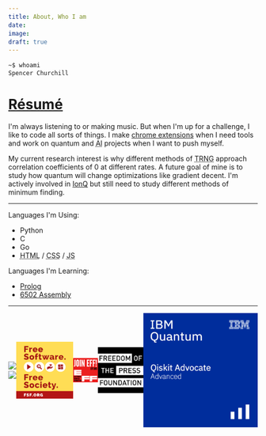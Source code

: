 ```yaml
---
title: About, Who I am
date:
image:
draft: true
---
```


```shell
~$ whoami
Spencer Churchill
```

# [Résumé](data/resume/resume.pdf)

I'm always listening to or making music. But when I'm up for a challenge, I like to code all sorts of things. I make [chrome extensions](https://chrome.google.com/webstore/search/splch?_category=extensions) when I need tools and work on quantum and <abbr title="Artificial Intelligence">AI</abbr> projects when I want to push myself.

My current research interest is why different methods of <abbr title="True Random Number Generation">TRNG</abbr> approach correlation coefficients of 0 at different rates. A future goal of mine is to study how quantum will change optimizations like gradient decent. I'm actively involved in [IonQ](https://ionq.com/) but still need to study different methods of minimum finding.

---

Languages I'm Using:

- Python
- C
- Go
- <abbr title="HyperText Markup Language">HTML</abbr> / <abbr title="Cascading Style Sheets">CSS</abbr> / <abbr title="JavaScript">JS</abbr>

Languages I'm Learning:

- [Prolog](https://swish.swi-prolog.org/)
- [6502 Assembly](http://www.6502asm.com/)

---

<div style="display:flex;align-items:center;overflow-x:auto;">
	<div class="badge">
		<img src="https://img.shields.io/mozilla-observatory/grade/splch.net?publish&logo=mozilla&style=for-the-badge">
		<img src="https://img.shields.io/w3c-validation/default?logo=html5&style=for-the-badge&targetUrl=https%3A%2F%2Fsplch.net">
	</div>
	<a href="http://u.fsf.org/16e"><img class="badge" src="posts/images/badges/fsf.png" alt="Free Software Foundation"></a>
	<a href="https://www.eff.org/join"><img class="badge" src="posts/images/badges/eff.png" alt="Join EFF!"></a>
	<a href="https://freedom.press/about/"><img class="badge" src="posts/images/badges/fpf.jpg" alt="Freedom of the Press"></a>
	<a href="https://www.credly.com/badges/da0f89d5-8e25-4281-9d6a-e6df33892452"><img class="badge" src="posts/images/badges/qiskit.png" alt="Qiskit Advocate"></a>
</div>
